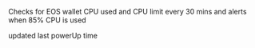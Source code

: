 Checks for EOS wallet CPU used and CPU limit every 30 mins and alerts when 85% CPU is used


updated last powerUp time